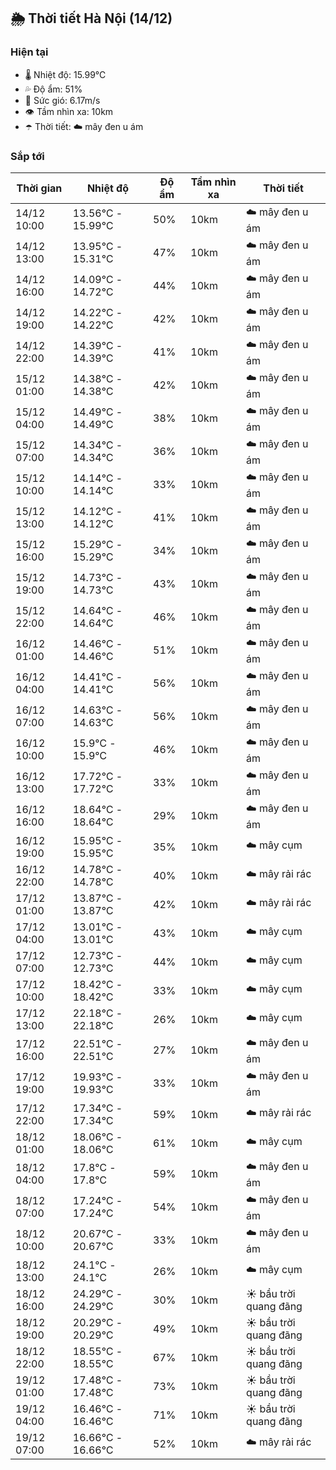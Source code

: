 ## 🌦️ Thời tiết Hà Nội (14/12)

### Hiện tại

- 🌡️ Nhiệt độ: 15.99℃
- 💦 Độ ẩm: 51%
- 💨 Sức gió: 6.17m/s
- 👁️ Tầm nhìn xa: 10km
- ☂️ Thời tiết: ☁️ mây đen u ám

### Sắp tới

| Thời gian | Nhiệt độ | Độ ẩm | Tầm nhìn xa | Thời tiết |
| --- | --- | --- | --- | --- |
| 14/12 10:00 | 13.56℃ - 15.99℃ | 50% | 10km | ☁️ mây đen u ám |
| 14/12 13:00 | 13.95℃ - 15.31℃ | 47% | 10km | ☁️ mây đen u ám |
| 14/12 16:00 | 14.09℃ - 14.72℃ | 44% | 10km | ☁️ mây đen u ám |
| 14/12 19:00 | 14.22℃ - 14.22℃ | 42% | 10km | ☁️ mây đen u ám |
| 14/12 22:00 | 14.39℃ - 14.39℃ | 41% | 10km | ☁️ mây đen u ám |
| 15/12 01:00 | 14.38℃ - 14.38℃ | 42% | 10km | ☁️ mây đen u ám |
| 15/12 04:00 | 14.49℃ - 14.49℃ | 38% | 10km | ☁️ mây đen u ám |
| 15/12 07:00 | 14.34℃ - 14.34℃ | 36% | 10km | ☁️ mây đen u ám |
| 15/12 10:00 | 14.14℃ - 14.14℃ | 33% | 10km | ☁️ mây đen u ám |
| 15/12 13:00 | 14.12℃ - 14.12℃ | 41% | 10km | ☁️ mây đen u ám |
| 15/12 16:00 | 15.29℃ - 15.29℃ | 34% | 10km | ☁️ mây đen u ám |
| 15/12 19:00 | 14.73℃ - 14.73℃ | 43% | 10km | ☁️ mây đen u ám |
| 15/12 22:00 | 14.64℃ - 14.64℃ | 46% | 10km | ☁️ mây đen u ám |
| 16/12 01:00 | 14.46℃ - 14.46℃ | 51% | 10km | ☁️ mây đen u ám |
| 16/12 04:00 | 14.41℃ - 14.41℃ | 56% | 10km | ☁️ mây đen u ám |
| 16/12 07:00 | 14.63℃ - 14.63℃ | 56% | 10km | ☁️ mây đen u ám |
| 16/12 10:00 | 15.9℃ - 15.9℃ | 46% | 10km | ☁️ mây đen u ám |
| 16/12 13:00 | 17.72℃ - 17.72℃ | 33% | 10km | ☁️ mây đen u ám |
| 16/12 16:00 | 18.64℃ - 18.64℃ | 29% | 10km | ☁️ mây đen u ám |
| 16/12 19:00 | 15.95℃ - 15.95℃ | 35% | 10km | ☁️ mây cụm |
| 16/12 22:00 | 14.78℃ - 14.78℃ | 40% | 10km | ☁️ mây rải rác |
| 17/12 01:00 | 13.87℃ - 13.87℃ | 42% | 10km | ☁️ mây rải rác |
| 17/12 04:00 | 13.01℃ - 13.01℃ | 43% | 10km | ☁️ mây cụm |
| 17/12 07:00 | 12.73℃ - 12.73℃ | 44% | 10km | ☁️ mây cụm |
| 17/12 10:00 | 18.42℃ - 18.42℃ | 33% | 10km | ☁️ mây cụm |
| 17/12 13:00 | 22.18℃ - 22.18℃ | 26% | 10km | ☁️ mây cụm |
| 17/12 16:00 | 22.51℃ - 22.51℃ | 27% | 10km | ☁️ mây đen u ám |
| 17/12 19:00 | 19.93℃ - 19.93℃ | 33% | 10km | ☁️ mây đen u ám |
| 17/12 22:00 | 17.34℃ - 17.34℃ | 59% | 10km | ☁️ mây rải rác |
| 18/12 01:00 | 18.06℃ - 18.06℃ | 61% | 10km | ☁️ mây cụm |
| 18/12 04:00 | 17.8℃ - 17.8℃ | 59% | 10km | ☁️ mây đen u ám |
| 18/12 07:00 | 17.24℃ - 17.24℃ | 54% | 10km | ☁️ mây đen u ám |
| 18/12 10:00 | 20.67℃ - 20.67℃ | 33% | 10km | ☁️ mây đen u ám |
| 18/12 13:00 | 24.1℃ - 24.1℃ | 26% | 10km | ☁️ mây cụm |
| 18/12 16:00 | 24.29℃ - 24.29℃ | 30% | 10km | ☀️ bầu trời quang đãng |
| 18/12 19:00 | 20.29℃ - 20.29℃ | 49% | 10km | ☀️ bầu trời quang đãng |
| 18/12 22:00 | 18.55℃ - 18.55℃ | 67% | 10km | ☀️ bầu trời quang đãng |
| 19/12 01:00 | 17.48℃ - 17.48℃ | 73% | 10km | ☀️ bầu trời quang đãng |
| 19/12 04:00 | 16.46℃ - 16.46℃ | 71% | 10km | ☀️ bầu trời quang đãng |
| 19/12 07:00 | 16.66℃ - 16.66℃ | 52% | 10km | ☁️ mây rải rác |
